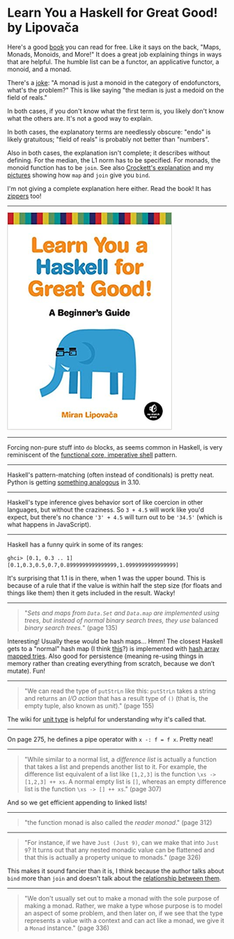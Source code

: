 # Learn You a Haskell for Great Good! by Lipovača

Here's a good [book][] you can read for free. Like it says on the
back, "Maps, Monads, Monoids, and More!" It does a great job
explaining things in ways that are helpful. The humble list can be a
functor, an applicative functor, a monoid, and a monad.

[book]: http://learnyouahaskell.com/

There's a [joke][]: "A monad is just a monoid in the category of
endofunctors, what's the problem?" This is like saying "the median is
just a medoid on the field of reals."

[joke]: http://james-iry.blogspot.com/2009/05/brief-incomplete-and-mostly-wrong.html

In both cases, if you don't know what the first term is, you likely
don't know what the others are. It's not a good way to explain.

In both cases, the explanatory terms are needlessly obscure: "endo" is
likely gratuitous; "field of reals" is probably not better than
"numbers".

Also in both cases, the explanation isn't complete; it describes
without defining. For the median, the L1 norm has to be specified. For
monads, the monoid function has to be `join`. See also
[Crockett's explanation][] and my [pictures][] showing how `map` and
`join` give you `bind`.

[Crockett's explanation]: https://stackoverflow.com/questions/3870088/a-monad-is-just-a-monoid-in-the-category-of-endofunctors-whats-the-problem
[pictures]: /20150125-monads_by_diagram/

I'm not giving a complete explanation here either. Read the book! It
has [zippers][] too!

[zippers]: https://en.wikipedia.org/wiki/Zipper_(data_structure)


---

![cover](cover.jpg)


---

Forcing non-pure stuff into `do` blocks, as seems common in Haskell,
is very reminiscent of the [functional core, imperative shell][]
pattern.

[functional core, imperative shell]: https://www.destroyallsoftware.com/screencasts/catalog/functional-core-imperative-shell


---

Haskell's pattern-matching (often instead of conditionals) is pretty
neat. Python is getting [something analogous][] in 3.10.

[something analogous]: https://mathspp.com/blog/pydonts/pattern-matching-tutorial-for-pythonic-code


---

Haskell's type inference gives behavior sort of like coercion in other
languages, but without the craziness. So `3 + 4.5` will work like
you'd expect, but there's no chance `'3' + 4.5` will turn out to be
`'34.5'` (which is what happens in JavaScript).


---

Haskell has a funny quirk in some of its ranges:

```
ghci> [0.1, 0.3 .. 1]
[0.1,0.3,0.5,0.7,0.8999999999999999,1.0999999999999999]
```

It's surprising that 1.1 is in there, when 1 was the upper bound. This
is because of a rule that if the value is within half the step size
(for floats and things like them) then it gets included in the result.
Wacky!


---

> "_Sets and maps from `Data.Set` and `Data.map` are implemented using
> trees, but instead of normal binary search trees, they use_ balanced
> _binary search trees._" (page 135)

Interesting! Usually these would be hash maps... Hmm! The closest
Haskell gets to a "normal" hash map (I think [this][]?) is implemented
with [hash array mapped tries][]. Also good for persistence (meaning
re-using things in memory rather than creating everything from
scratch, because we don’t mutate). Fun!

[this]: https://hackage.haskell.org/package/unordered-containers-0.2.13.0/docs/Data-HashMap-Strict.html
[hash array mapped tries]: https://en.wikipedia.org/wiki/Hash_array_mapped_trie


---

> "We can read the type of `putStrLn` like this: `putStrLn` takes a
> string and returns an _I/O action_ that has a result type of `()`
> (that is, the empty tuple, also known as _unit_)." (page 155)

The wiki for [unit type][] is helpful for understanding why it's
called that.

[unit type]: https://en.wikipedia.org/wiki/Unit_type


---

On page 275, he defines a pipe operator with `x -: f = f x`. Pretty
neat!


---

> "While similar to a normal list, a _difference list_ is actually a
> function that takes a list and prepends another list to it. For
> example, the difference list equivalent of a list like `[1,2,3]` is
> the function `\xs -> [1,2,3] ++ xs`. A normal empty list is `[]`,
> whereas an empty difference list is the function `\xs -> [] ++ xs`."
> (page 307)

And so we get efficient appending to linked lists!


---

> "the function monad is also called the _reader monad_." (page 312)


---

> "For instance, if we have `Just (Just 9)`, can we make that into
> `Just 9`? It turns out that any nested monadic value can be
> flattened and that this is actually a property unique to monads."
> (page 326)

This makes it sound fancier than it is, I think because the author
talks about `bind` more than `join` and doesn't talk about the
[relationship between them][].

[relationship between them]: /20150125-monads_by_diagram/


---

> "We don't usually set out to make a monad with the sole purpose of
> making a monad. Rather, we make a type whose purpose is to model an
> aspect of some problem, and then later on, if we see that the type
> represents a value with a context and can act like a monad, we give
> it a `Monad` instance." (page 336)
